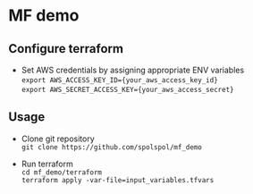 # MF demo

## Configure terraform

* Set AWS credentials by assigning appropriate ENV variables \
`export AWS_ACCESS_KEY_ID={your_aws_access_key_id}` \
`export AWS_SECRET_ACCESS_KEY={your_aws_access_secret}`

## Usage

* Clone git repository \
```git clone https://github.com/spolspol/mf_demo```

* Run terraform \
`cd mf_demo/terraform` \
`terraform apply -var-file=input_variables.tfvars`
